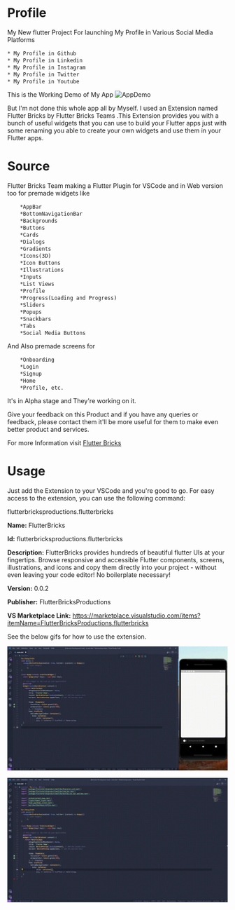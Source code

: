 # Profile


My New flutter Project For launching My Profile in Various Social Media Platforms

    * My Profile in Github
    * My Profile in Linkedin
    * My Profile in Instagram
    * My Profile in Twitter
    * My Profile in Youtube


This is the Working Demo of My App
![AppDemo](asset/AppDemo.gif)

But I'm not done this whole app all by Myself.
I used an Extension named Flutter Bricks by Flutter Bricks Teams .This Extension provides you with a bunch of useful widgets that you can use to build your Flutter apps just with some renaming you able to create your own widgets and use them in your Flutter apps.

# Source
Flutter Bricks Team making a Flutter Plugin for VSCode and in Web version too for premade widgets like 

        *AppBar
        *BottomNavigationBar
        *Backgrounds
        *Buttons
        *Cards
        *Dialogs
        *Gradients
        *Icons(3D)
        *Icon Buttons
        *Illustrations
        *Inputs
        *List Views
        *Profile
        *Progress(Loading and Progress)
        *Sliders
        *Popups
        *Snackbars
        *Tabs
        *Social Media Buttons
    
And Also premade screens for 

        *Onboarding 
        *Login
        *Signup
        *Home
        *Profile, etc.

It's in Alpha stage and They're working on it.

Give your feedback on this Product and if you have any queries or feedback, 
please contact them it'll  be more useful for them to make even better product and services.

For more Information visit [Flutter Bricks](https://www.flutterbricks.com/)

# Usage

Just add the Extension to your VSCode and you're good to go. 
For easy access to the extension, you can use the following command:

flutterbricksproductions.flutterbricks 


**Name:** FlutterBricks

**Id:** flutterbricksproductions.flutterbricks

**Description:** FlutterBricks provides hundreds of beautiful flutter UIs at your fingertips. Browse responsive and accessible Flutter components, screens, illustrations, and icons and copy them directly into your project - without even leaving your code editor! No boilerplate necessary! 

**Version:** 0.0.2

**Publisher:** FlutterBricksProductions

**VS Marketplace Link:** 
https://marketplace.visualstudio.com/items?itemName=FlutterBricksProductions.flutterbricks

See the below gifs for how to use the extension.

![Some](asset/widgetDemo.gif)

![Some](asset/screenDemo.gif)
